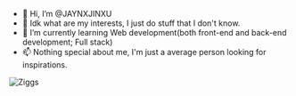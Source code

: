 - 👋 Hi, I’m @JAYNXJINXU
- 👀 Idk what are my interests, I just do stuff that I don't know.
- 🌱 I’m currently learning Web development(both front-end and back-end development; Full stack)
- 📫 Nothing special about me, I'm just a average person looking for inspirations.

![Ziggs]('https://nohat.me/f/league-of-legends-facebook-inc-riot-games-like-button-league-of-legends/6214814640635904-201812162108.html')
<!---
JAYNXJINXU/JAYNXJINXU is a ✨ special ✨ repository because its `README.md` (this file) appears on your GitHub profile.
You can click the Preview link to take a look at your changes.
--->
